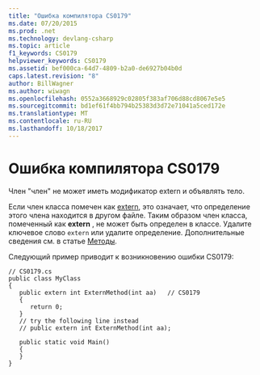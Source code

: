 ```yaml
---
title: "Ошибка компилятора CS0179"
ms.date: 07/20/2015
ms.prod: .net
ms.technology: devlang-csharp
ms.topic: article
f1_keywords: CS0179
helpviewer_keywords: CS0179
ms.assetid: bef000ca-64d7-4809-b2a0-de6927b04b0d
caps.latest.revision: "8"
author: BillWagner
ms.author: wiwagn
ms.openlocfilehash: 0552a3668929c02805f383af706d88cd8067e5e5
ms.sourcegitcommit: bd1ef61f4bb794b25383d3d72e71041a5ced172e
ms.translationtype: MT
ms.contentlocale: ru-RU
ms.lasthandoff: 10/18/2017
---
```

# <a name="compiler-error-cs0179"></a>Ошибка компилятора CS0179
Член "член" не может иметь модификатор extern и объявлять тело.  
  
 Если член класса помечен как [extern](../../csharp/language-reference/keywords/extern.md), это означает, что определение этого члена находится в другом файле. Таким образом член класса, помеченный как **extern** , не может быть определен в классе. Удалите ключевое слово `extern` или удалите определение. Дополнительные сведения см. в статье [Методы](../../csharp/programming-guide/classes-and-structs/methods.md).  
  
 Следующий пример приводит к возникновению ошибки CS0179:  
  
```  
// CS0179.cs  
public class MyClass  
{  
   public extern int ExternMethod(int aa)   // CS0179  
   {  
      return 0;  
   }  
   // try the following line instead  
   // public extern int ExternMethod(int aa);  
  
   public static void Main()  
   {  
   }  
}  
```

